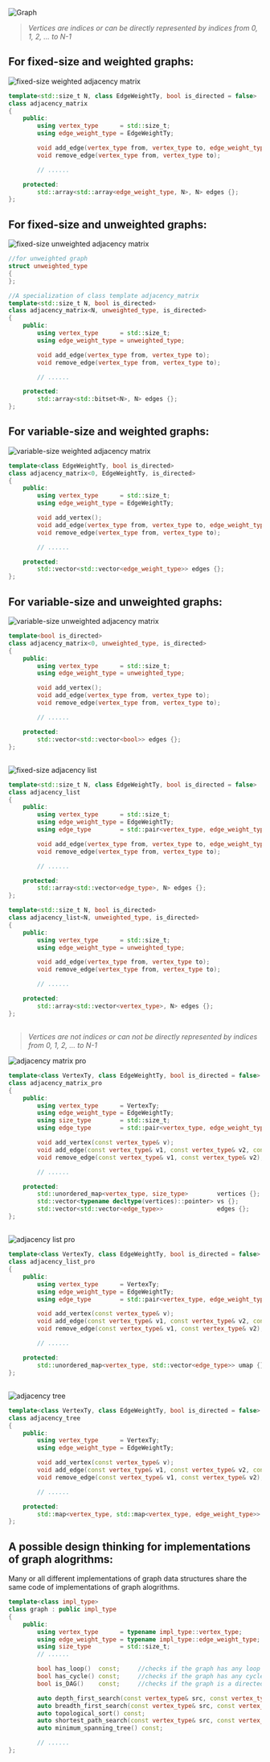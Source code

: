 ![Graph](/Images/graph/Graph.svg)

> *Vertices are indices or can be directly represented by indices from 0, 1, 2, ... to N-1*

## For fixed-size and weighted graphs:

![fixed-size weighted adjacency matrix](/Images/graph/01__fixed_weighted_matrix.svg)

```C++
template<std::size_t N, class EdgeWeightTy, bool is_directed = false>
class adjacency_matrix
{
	public:
		using vertex_type      = std::size_t;
		using edge_weight_type = EdgeWeightTy;

		void add_edge(vertex_type from, vertex_type to, edge_weight_type ew);
		void remove_edge(vertex_type from, vertex_type to);

		// ......

	protected:
		std::array<std::array<edge_weight_type, N>, N> edges {};
};
```

## For fixed-size and unweighted graphs:

![fixed-size unweighted adjacency matrix](/Images/graph/02__fixed_unweighted_matrix.svg)

```C++
//for unweighted graph
struct unweighted_type
{
};

//A specialization of class template adjacency_matrix
template<std::size_t N, bool is_directed>
class adjacency_matrix<N, unweighted_type, is_directed>
{
	public:
		using vertex_type      = std::size_t;
		using edge_weight_type = unweighted_type;

		void add_edge(vertex_type from, vertex_type to);
		void remove_edge(vertex_type from, vertex_type to);

		// ......

	protected:
		std::array<std::bitset<N>, N> edges {};
};
```

## For variable-size and weighted graphs:

![variable-size weighted adjacency matrix](/Images/graph/03__variable_weighted_matrix.svg)

```C++
template<class EdgeWeightTy, bool is_directed>
class adjacency_matrix<0, EdgeWeightTy, is_directed>
{
	public:
		using vertex_type      = std::size_t;
		using edge_weight_type = EdgeWeightTy;

		void add_vertex();
		void add_edge(vertex_type from, vertex_type to, edge_weight_type ew);
		void remove_edge(vertex_type from, vertex_type to);

		// ......

	protected:
		std::vector<std::vector<edge_weight_type>> edges {};
};
```

## For variable-size and unweighted graphs:

![variable-size unweighted adjacency matrix](/Images/graph/04__variable_unweighted_matrix.svg)

```C++
template<bool is_directed>
class adjacency_matrix<0, unweighted_type, is_directed>
{
	public:
		using vertex_type      = std::size_t;
		using edge_weight_type = unweighted_type;

		void add_vertex();
		void add_edge(vertex_type from, vertex_type to);
		void remove_edge(vertex_type from, vertex_type to);

		// ......

	protected:
		std::vector<std::vector<bool>> edges {};
};
```

##  

![fixed-size adjacency list](/Images/graph/05__fixed_list.svg)

```C++
template<std::size_t N, class EdgeWeightTy, bool is_directed = false>
class adjacency_list
{
	public:
		using vertex_type      = std::size_t;
		using edge_weight_type = EdgeWeightTy;
		using edge_type        = std::pair<vertex_type, edge_weight_type>;

		void add_edge(vertex_type from, vertex_type to, edge_weight_type ew);
		void remove_edge(vertex_type from, vertex_type to);

		// ......

	protected:
		std::array<std::vector<edge_type>, N> edges {};
};

template<std::size_t N, bool is_directed>
class adjacency_list<N, unweighted_type, is_directed>
{
	public:
		using vertex_type      = std::size_t;
		using edge_weight_type = unweighted_type;

		void add_edge(vertex_type from, vertex_type to);
		void remove_edge(vertex_type from, vertex_type to);

		// ......

	protected:
		std::array<std::vector<vertex_type>, N> edges {};
};
```

##  

> *Vertices are not indices or can not be directly represented by indices from 0, 1, 2, ... to N-1*

![adjacency matrix pro](/Images/graph/06__adjacency_matrix_pro.svg)

```C++
template<class VertexTy, class EdgeWeightTy, bool is_directed = false>
class adjacency_matrix_pro
{
	public:
		using vertex_type      = VertexTy;
		using edge_weight_type = EdgeWeightTy;
		using size_type        = std::size_t;
		using edge_type        = std::pair<vertex_type, edge_weight_type>;

		void add_vertex(const vertex_type& v);
		void add_edge(const vertex_type& v1, const vertex_type& v2, const edge_weight_type& ew);
		void remove_edge(const vertex_type& v1, const vertex_type& v2);

		// ......

	protected:
		std::unordered_map<vertex_type, size_type>        vertices {};
		std::vector<typename decltype(vertices)::pointer> vs {};
		std::vector<std::vector<edge_type>>               edges {};
};
```

##  

![adjacency list pro](/Images/graph/07__adjacency_list_pro.svg)

```C++
template<class VertexTy, class EdgeWeightTy, bool is_directed = false>
class adjacency_list_pro
{
	public:
		using vertex_type      = VertexTy;
		using edge_weight_type = EdgeWeightTy;
		using edge_type        = std::pair<vertex_type, edge_weight_type>;

		void add_vertex(const vertex_type& v);
		void add_edge(const vertex_type& v1, const vertex_type& v2, const edge_weight_type& ew);
		void remove_edge(const vertex_type& v1, const vertex_type& v2);

		// ......

	protected:
		std::unordered_map<vertex_type, std::vector<edge_type>> umap {};
};
```

##  

![adjacency tree](/Images/graph/08__adjacency_tree.svg)

```C++
template<class VertexTy, class EdgeWeightTy, bool is_directed = false>
class adjacency_tree
{
	public:
		using vertex_type      = VertexTy;
		using edge_weight_type = EdgeWeightTy;

		void add_vertex(const vertex_type& v);
		void add_edge(const vertex_type& v1, const vertex_type& v2, const edge_weight_type& ew);
		void remove_edge(const vertex_type& v1, const vertex_type& v2);

		// ......

	protected:
		std::map<vertex_type, std::map<vertex_type, edge_weight_type>> mp {};
};
```

## A possible design thinking for implementations of graph alogrithms:

Many or all different implementations of graph data structures share the same code of implementations of graph alogrithms.

```C++
template<class impl_type>
class graph : public impl_type
{
	public:
		using vertex_type      = typename impl_type::vertex_type;
		using edge_weight_type = typename impl_type::edge_weight_type;
		using size_type        = std::size_t;
		// ......

		bool has_loop()  const;		//checks if the graph has any loop
		bool has_cycle() const;		//checks if the graph has any cycle
		bool is_DAG()    const;		//checks if the graph is a directed acyclic graph

		auto depth_first_search(const vertex_type& src, const vertex_type& dest) const;
		auto breadth_first_search(const vertex_type& src, const vertex_type& dest) const;
		auto topological_sort() const;
		auto shortest_path_search(const vertex_type& src, const vertex_type& dest) const;
		auto minimum_spanning_tree() const;

		// ......
};
```
